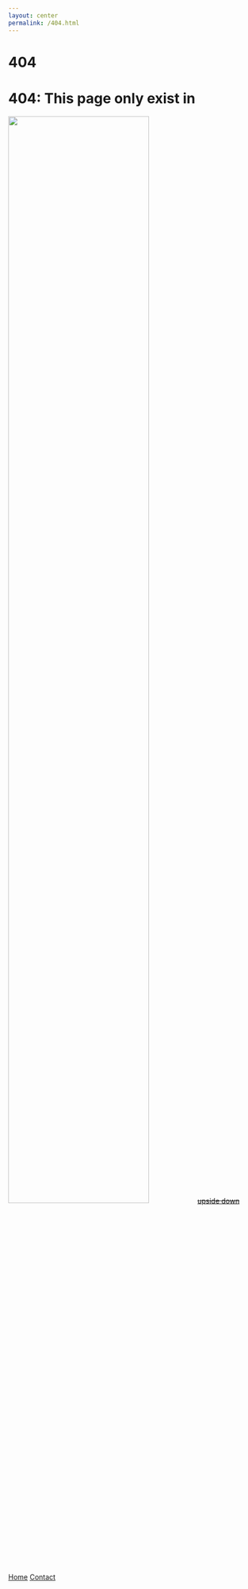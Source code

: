 ```yaml
---
layout: center
permalink: /404.html
---
```


# 404

 <h1 class="page-title">404: This page only exist in </h1>
    <p class="lead"><img src="https://cafecodificado.github.io/public/404.jpg" width="75%">  <a href="/"><span style="text-decoration: line-through;">upside down</span></a></p>

<div class="mt3">
  <a href="{{ site.baseurl }}/" class="button button-blue button-big">Home</a>
  <a href="{{ site.baseurl }}/contact/" class="button button-blue button-big">Contact</a>
</div>

